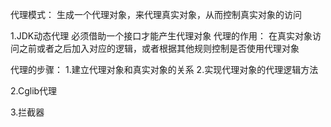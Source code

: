 代理模式：
生成一个代理对象，来代理真实对象，从而控制真实对象的访问

1.JDK动态代理
必须借助一个接口才能产生代理对象
代理的作用：
在真实对象访问之前或者之后加入对应的逻辑，或者根据其他规则控制是否使用代理对象

代理的步骤：
1.建立代理对象和真实对象的关系
2.实现代理对象的代理逻辑方法

2.Cglib代理




3.拦截器
